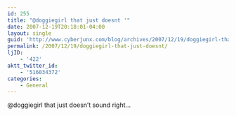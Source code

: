 ```yaml
---
id: 255
title: "@doggiegirl that just doesnt '"
date: 2007-12-19T20:18:01-04:00
layout: single
guid: 'http://www.cyberjunx.com/blog/archives/2007/12/19/doggiegirl-that-just-doesnt/'
permalink: /2007/12/19/doggiegirl-that-just-doesnt/
ljID:
    - '422'
aktt_twitter_id:
    - '516034372'
categories:
    - General
---
```


@doggiegirl that just doesn’t sound right…